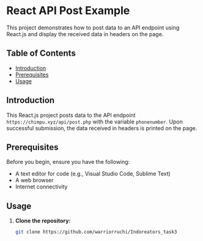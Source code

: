# React API Post Example

This project demonstrates how to post data to an API endpoint using React.js and display the received data in headers on the page.

## Table of Contents

- [Introduction](#introduction)
- [Prerequisites](#prerequisites)
- [Usage](#usage)

## Introduction

This React.js project posts data to the API endpoint `https://chimpu.xyz/api/post.php` with the variable `phonenumber`. Upon successful submission, the data received in headers is printed on the page.

## Prerequisites

Before you begin, ensure you have the following:

- A text editor for code (e.g., Visual Studio Code, Sublime Text)
- A web browser
- Internet connectivity

## Usage

1. **Clone the repository:**

   ```bash
   git clone https://github.com/warriorruchi/Indoreators_task3





